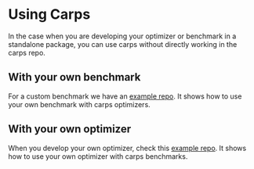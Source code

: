 # Using Carps

In the case when you are developing your optimizer or benchmark in a standalone package, you can use carps without
directly working in the carps repo.

## With your own benchmark
For a custom benchmark we have an [example repo](https://github.com/automl/OptBench).
It shows how to use your own benchmark with carps optimizers.

## With your own optimizer
When you develop your own optimizer, check this [example repo](https://github.com/automl/CARP-S-example-optimizer).
It shows how to use your own optimizer with carps benchmarks.